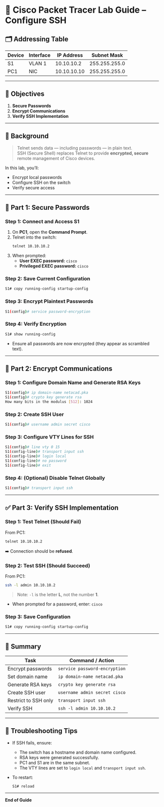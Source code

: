 # 🧠 Cisco Packet Tracer Lab Guide – Configure SSH

## 🗂️ Addressing Table

| Device | Interface | IP Address   | Subnet Mask     |
|---------|------------|--------------|-----------------|
| S1      | VLAN 1     | 10.10.10.2   | 255.255.255.0   |
| PC1     | NIC        | 10.10.10.10  | 255.255.255.0   |

---

## 🎯 Objectives

1. **Secure Passwords**
2. **Encrypt Communications**
3. **Verify SSH Implementation**

---

## 🔎 Background

> Telnet sends data — including passwords — in plain text.  
> SSH (Secure Shell) replaces Telnet to provide **encrypted, secure** remote management of Cisco devices.

In this lab, you’ll:
- Encrypt local passwords
- Configure SSH on the switch
- Verify secure access

---

## 🧩 Part 1: Secure Passwords

### Step 1: Connect and Access S1
1. On **PC1**, open the **Command Prompt**.
2. Telnet into the switch:
   ```bash
   telnet 10.10.10.2
   ```
3. When prompted:
   - **User EXEC password:** `cisco`
   - **Privileged EXEC password:** `cisco`

### Step 2: Save Current Configuration
```bash
S1# copy running-config startup-config
```

### Step 3: Encrypt Plaintext Passwords
```bash
S1(config)# service password-encryption
```

### Step 4: Verify Encryption
```bash
S1# show running-config
```
- Ensure all passwords are now encrypted (they appear as scrambled text).

---

## 🔐 Part 2: Encrypt Communications

### Step 1: Configure Domain Name and Generate RSA Keys
```bash
S1(config)# ip domain-name netacad.pka
S1(config)# crypto key generate rsa
How many bits in the modulus [512]: 1024
```

### Step 2: Create SSH User
```bash
S1(config)# username admin secret cisco
```

### Step 3: Configure VTY Lines for SSH
```bash
S1(config)# line vty 0 15
S1(config-line)# transport input ssh
S1(config-line)# login local
S1(config-line)# no password
S1(config-line)# exit
```

### Step 4: (Optional) Disable Telnet Globally
```bash
S1(config)# transport input ssh
```

---

## ✅ Part 3: Verify SSH Implementation

### Step 1: Test Telnet (Should Fail)
From PC1:
```bash
telnet 10.10.10.2
```
➡️ Connection should be **refused**.

### Step 2: Test SSH (Should Succeed)
From PC1:
```bash
ssh -l admin 10.10.10.2
```
> Note: `-l` is the letter **L**, not the number **1**.

- When prompted for a password, enter: `cisco`

### Step 3: Save Configuration
```bash
S1# copy running-config startup-config
```

---

## 🧾 Summary

| Task | Command / Action |
|------|------------------|
| Encrypt passwords | `service password-encryption` |
| Set domain name | `ip domain-name netacad.pka` |
| Generate RSA keys | `crypto key generate rsa` |
| Create SSH user | `username admin secret cisco` |
| Restrict to SSH only | `transport input ssh` |
| Verify SSH | `ssh -l admin 10.10.10.2` |

---

## 🧰 Troubleshooting Tips

- If SSH fails, ensure:
  - The switch has a hostname and domain name configured.
  - RSA keys were generated successfully.
  - PC1 and S1 are in the same subnet.
  - The VTY lines are set to `login local` and `transport input ssh`.

- To restart:
  ```bash
  S1# reload
  ```

---

**End of Guide**
